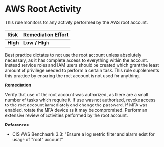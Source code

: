 # AWS Root Activity

This rule monitors for any activity performed by the AWS root account.

| Risk | Remediation Effort |
| :--- | :--- |
| **High** | **Low / High** |

Best practice dictates to not use the root account unless absolutely necessary, as it has complete access to everything within the account. Instead service roles and IAM users should be created which grant the least amount of privilege needed to perform a certain task. This rule supplements this practice by ensuring the root account is not used for anything.

**Remediation**

Verify that use of the root account was authorized, as there are a small number of tasks which require it. If use was not authorized, revoke access to the root account immediately and change the password. If MFA was enabled, rotate the MFA device as it may be compromised. Perform an extensive review of activities performed by the root account.

**References**

* CIS AWS Benchmark 3.3: "Ensure a log metric filter and alarm exist for usage of "root" account"

